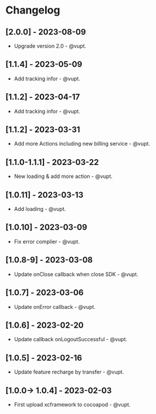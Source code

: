 # Changelog

## [2.0.0] - 2023-08-09
* Upgrade version 2.0 - @vupt.

## [1.1.4] - 2023-05-09
* Add tracking infor - @vupt.

## [1.1.2] - 2023-04-17
* Add tracking infor - @vupt.

## [1.1.2] - 2023-03-31
* Add more Actions including new billing service - @vupt.

## [1.1.0-1.1.1] - 2023-03-22
* New loading & add more action - @vupt.

## [1.0.11] - 2023-03-13
* Add loading - @vupt.

## [1.0.10] - 2023-03-09
* Fix error complier - @vupt.

## [1.0.8-9] - 2023-03-08
* Update onClose callback when close SDK - @vupt.

## [1.0.7] - 2023-03-06
* Update onError callback - @vupt.

## [1.0.6] - 2023-02-20
* Update callback onLogoutSuccessful - @vupt.

## [1.0.5] - 2023-02-16
* Update feature recharge by transfer - @vupt.

## [1.0.0-> 1.0.4] - 2023-02-03
* First upload xcframework to cocoapod - @vupt.
